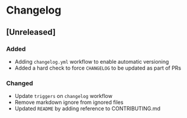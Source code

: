 # Changelog

## [Unreleased]

### Added

- Adding `changelog.yml` workflow to enable automatic versioning
- Added a hard check to force `CHANGELOG` to be updated as part of PRs

### Changed

- Update `triggers` on `changelog` workflow
- Remove markdown ignore from ignored files
- Updated `README` by adding reference to CONTRIBUTING.md
